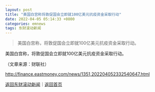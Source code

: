```yaml
---
layout: post
title: "美国白宫称将敦促国会立即就100亿美元抗疫资金采取行动"
date: 2022-04-05 05:14:33 +0800
categories: emnews
tags: 东财滚动新闻
---
```

> 美国白宫称，将敦促国会立即就100亿美元抗疫资金采取行动。

<p>美国白宫称，将敦促国会立即就100亿美元抗疫资金采取行动。</p><p class="em_media">（文章来源：财联社）</p>

<http://finance.eastmoney.com/news/1351,202204052332540647.html>

[返回东财滚动新闻](//finews.withounder.com/emnews/)｜[返回首页](//finews.withounder.com/)